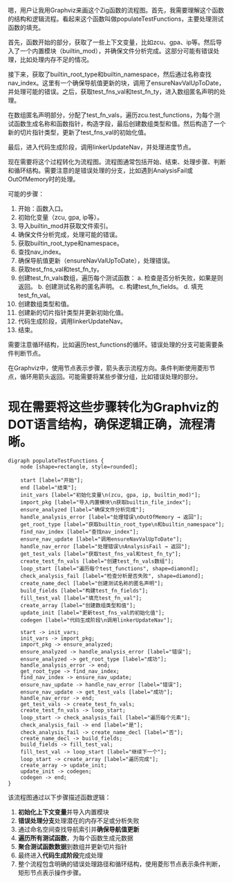 嗯，用户让我用Graphviz来画这个Zig函数的流程图。首先，我需要理解这个函数的结构和逻辑流程。看起来这个函数叫做populateTestFunctions，主要处理测试函数的填充。

首先，函数开始的部分，获取了一些上下文变量，比如zcu、gpa、ip等。然后导入了一个内置模块（builtin_mod），并确保文件分析完成。这部分可能有错误处理，比如处理内存不足的情况。

接下来，获取了builtin_root_type和builtin_namespace，然后通过名称查找nav_index。这里有一个确保导航值更新的块，调用了ensureNavValUpToDate，并处理可能的错误。之后，获取test_fns_val和test_fn_ty，进入数组匿名声明的处理。

在数组匿名声明部分，分配了test_fn_vals，遍历zcu.test_functions，为每个测试函数生成名称和函数指针，构造字段，最后创建数组类型和值。然后构造了一个新的切片指针类型，更新了test_fns_val的初始化值。

最后，进入代码生成阶段，调用linkerUpdateNav，并处理进度节点。

现在需要将这个过程转化为流程图。流程图通常包括开始、结束、处理步骤、判断和循环结构。需要注意的是错误处理的分支，比如遇到AnalysisFail或OutOfMemory时的处理。

可能的步骤：
1. 开始：函数入口。
2. 初始化变量（zcu, gpa, ip等）。
3. 导入builtin_mod并获取文件索引。
4. 确保文件分析完成，处理可能的错误。
5. 获取builtin_root_type和namespace。
6. 查找nav_index。
7. 确保导航值更新（ensureNavValUpToDate），处理错误。
8. 获取test_fns_val和test_fn_ty。
9. 创建test_fn_vals数组，遍历每个测试函数：
   a. 检查是否分析失败，如果是则返回。
   b. 创建测试名称的匿名声明。
   c. 构建test_fn_fields。
   d. 填充test_fn_val。
10. 创建数组类型和值。
11. 创建新的切片指针类型并更新初始化值。
12. 代码生成阶段，调用linkerUpdateNav。
13. 结束。

需要注意循环结构，比如遍历test_functions的循环。错误处理的分支可能需要条件判断节点。

在Graphviz中，使用节点表示步骤，箭头表示流程方向。条件判断使用菱形节点，循环用箭头返回。可能需要将某些步骤分组，比如错误处理的部分。

现在需要将这些步骤转化为Graphviz的DOT语言结构，确保逻辑正确，流程清晰。
================================================
```graphviz
digraph populateTestFunctions {
    node [shape=rectangle, style=rounded];

    start [label="开始"];
    end [label="结束"];
    init_vars [label="初始化变量\n(zcu, gpa, ip, builtin_mod)"];
    import_pkg [label="导入内置模块\n获取builtin_file_index"];
    ensure_analyzed [label="确保文件分析完成"];
    handle_analysis_error [label="处理错误\nOutOfMemory → 返回"];
    get_root_type [label="获取builtin_root_type\n和builtin_namespace"];
    find_nav_index [label="查找nav_index"];
    ensure_nav_update [label="调用ensureNavValUpToDate"];
    handle_nav_error [label="处理错误\nAnalysisFail → 返回"];
    get_test_vals [label="获取test_fns_val和test_fn_ty"];
    create_test_fn_vals [label="创建test_fn_vals数组"];
    loop_start [label="遍历每个test_functions", shape=diamond];
    check_analysis_fail [label="检查分析是否失败", shape=diamond];
    create_name_decl [label="创建测试名称的匿名声明"];
    build_fields [label="构建test_fn_fields"];
    fill_test_val [label="填充test_fn_val"];
    create_array [label="创建数组类型和值"];
    update_init [label="更新test_fns_val的初始化值"];
    codegen [label="代码生成阶段\n调用linkerUpdateNav"];

    start -> init_vars;
    init_vars -> import_pkg;
    import_pkg -> ensure_analyzed;
    ensure_analyzed -> handle_analysis_error [label="错误"];
    ensure_analyzed -> get_root_type [label="成功"];
    handle_analysis_error -> end;
    get_root_type -> find_nav_index;
    find_nav_index -> ensure_nav_update;
    ensure_nav_update -> handle_nav_error [label="错误"];
    ensure_nav_update -> get_test_vals [label="成功"];
    handle_nav_error -> end;
    get_test_vals -> create_test_fn_vals;
    create_test_fn_vals -> loop_start;
    loop_start -> check_analysis_fail [label="遍历每个元素"];
    check_analysis_fail -> end [label="是"];
    check_analysis_fail -> create_name_decl [label="否"];
    create_name_decl -> build_fields;
    build_fields -> fill_test_val;
    fill_test_val -> loop_start [label="继续下一个"];
    loop_start -> create_array [label="遍历完成"];
    create_array -> update_init;
    update_init -> codegen;
    codegen -> end;
}
``` 

该流程图通过以下步骤描述函数逻辑：
1. **初始化上下文变量**并导入内置模块
2. **错误处理分支**处理潜在的内存不足或分析失败
3. 通过命名空间查找导航索引并**确保导航值更新**
4. **遍历所有测试函数**，为每个函数生成元数据
5. **聚合测试函数数据**到数组并更新切片指针
6. 最终进入**代码生成阶段**完成处理
7. 整个流程包含明确的错误处理路径和循环结构，使用菱形节点表示条件判断，矩形节点表示操作步骤。